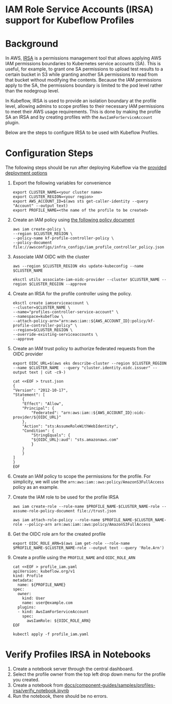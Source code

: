 # IAM Role Service Accounts (IRSA) support for Kubeflow Profiles

# Background

In AWS, [IRSA](https://aws.amazon.com/blogs/opensource/introducing-fine-grained-iam-roles-service-accounts/) is a permissions management tool that allows applying AWS IAM permissions boundaries to Kubernetes service accounts (SA). This is useful, for example, to grant one SA permissions to upload test results to a certain bucket in S3 while granting another SA permissions to read from that bucket without modifying the contents. Because the IAM permissions apply to the SA, the permissions boundary is limited to the pod level rather than the nodegroup level. 

In Kubeflow, IRSA is used to provide an isolation boundary at the profile level, allowing admins to scope profiles to their necessary IAM permissions to meet their AWS usage requirements. This is done by making the profile SA an IRSA and by creating profiles with the `AwsIamForServiceAccount` plugin.

Below are the steps to configure IRSA to be used with Kubeflow Profiles.

# Configuration Steps

The following steps should be run after deploying Kubeflow via the [provided deployment options](../../docs/deployment)

1. Export the following variables for convenience
    ```
    export CLUSTER_NAME=<your cluster name>
    export CLUSTER_REGION=<your region>
    export AWS_ACCOUNT_ID=$(aws sts get-caller-identity --query "Account" --output text)
    export PROFILE_NAME=<the name of the profile to be created>
    ```

1. Create an IAM policy using [the following policy document](../../awsconfigs/infra_configs/iam_profile_controller_policy.json)
    ```
    aws iam create-policy \
    --region $CLUSTER_REGION \
    --policy-name kf-profile-controller-policy \
    --policy-document file://awsconfigs/infra_configs/iam_profile_controller_policy.json
    ```

1. Associate IAM OIDC with the cluster
    ```
    aws --region $CLUSTER_REGION eks update-kubeconfig --name $CLUSTER_NAME

    eksctl utils associate-iam-oidc-provider --cluster $CLUSTER_NAME --region $CLUSTER_REGION --approve
    ```

1. Create an IRSA for the profile controller using the policy.
    ```
    eksctl create iamserviceaccount \
    --cluster=$CLUSTER_NAME \
    --name="profiles-controller-service-account" \
    --namespace=kubeflow \
    --attach-policy-arn="arn:aws:iam::${AWS_ACCOUNT_ID}:policy/kf-profile-controller-policy" \
    --region=$CLUSTER_REGION \
    --override-existing-serviceaccounts \
    --approve
    ```

1. Create an IAM trust policy to authorize federated requests from the OIDC provider
    ```
    export OIDC_URL=$(aws eks describe-cluster --region $CLUSTER_REGION --name $CLUSTER_NAME  --query "cluster.identity.oidc.issuer" --output text | cut -c9-)

    cat <<EOF > trust.json
    {
    "Version": "2012-10-17",
    "Statement": [
        {
        "Effect": "Allow",
        "Principal": {
            "Federated": "arn:aws:iam::${AWS_ACCOUNT_ID}:oidc-provider/${OIDC_URL}"
        },
        "Action": "sts:AssumeRoleWithWebIdentity",
        "Condition": {
            "StringEquals": {
            "${OIDC_URL}:aud": "sts.amazonaws.com"
            }
        }
        }
    ]
    }
    EOF
    ```

1. Create an IAM policy to scope the permissions for the profile. For simplicity, we will use the `arn:aws:iam::aws:policy/AmazonS3FullAccess` policy as an example.

1. Create the IAM role to be used for the profile IRSA
    ```
    aws iam create-role --role-name $PROFILE_NAME-$CLUSTER_NAME-role --assume-role-policy-document file://trust.json

    aws iam attach-role-policy --role-name $PROFILE_NAME-$CLUSTER_NAME-role --policy-arn arn:aws:iam::aws:policy/AmazonS3FullAccess
    ```

1. Get the OIDC role arn for the created profile
    ```
    export OIDC_ROLE_ARN=$(aws iam get-role --role-name $PROFILE_NAME-$CLUSTER_NAME-role --output text --query 'Role.Arn')
    ```

1. Create a profile using the `PROFILE_NAME` and `OIDC_ROLE_ARN`
    ```
    cat <<EOF > profile_iam.yaml
    apiVersion: kubeflow.org/v1
    kind: Profile
    metadata:
      name: ${PROFILE_NAME}
    spec:
      owner:
        kind: User
        name: user@example.com
      plugins:
      - kind: AwsIamForServiceAccount
        spec:
          awsIamRole: ${OIDC_ROLE_ARN}
    EOF

    kubectl apply -f profile_iam.yaml
    ```

# Verify Profiles IRSA in Notebooks
1. Create a notebook server through the central dashboard.
1. Select the profile owner from the top left drop down menu for the profile you created.
1. Create a notebook from [docs/component-guides/samples/profiles-irsa/verify_notebook.ipynb]()
1. Run the notebook, there should be no errors.





